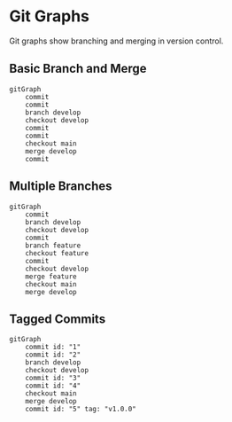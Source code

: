 # Git Graphs

Git graphs show branching and merging in version control.

## Basic Branch and Merge

```mermaid
gitGraph
    commit
    commit
    branch develop
    checkout develop
    commit
    commit
    checkout main
    merge develop
    commit
```

## Multiple Branches

```mermaid
gitGraph
    commit
    branch develop
    checkout develop
    commit
    branch feature
    checkout feature
    commit
    checkout develop
    merge feature
    checkout main
    merge develop
```

## Tagged Commits

```mermaid
gitGraph
    commit id: "1"
    commit id: "2"
    branch develop
    checkout develop
    commit id: "3"
    commit id: "4"
    checkout main
    merge develop
    commit id: "5" tag: "v1.0.0"
```

